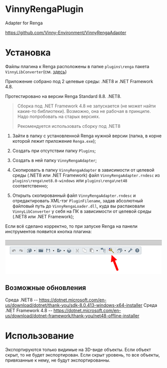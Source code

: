 # VinnyRengaPlugin

Adapter for Renga

https://github.com/Vinny-Environment/VinnyRengaAdapter

# Установка

Файлы плагина к Renga расположены в папке `plugins\renga` пакета `VinnyLibConverter`(см. [здесь](https://github.com/Vinny-Environment/VinnyLibConverter#%D1%83%D1%81%D1%82%D0%B0%D0%BD%D0%BE%D0%B2%D0%BA%D0%B0))

Приложение собрано под 2 целевые среды: .NET8 и .NET Framework 4.8. 

Протестировано на версии Renga Standard 8.8. .NET8.

> Сборка под .NET Framework 4.8 не запускается (не может найти какие-то библиотеки). Возможно, она не рабочая в принципе. Надо попробовать на старых версиях.
> 
> Рекомендуется использовать сборку под .NET8

1. Зайти в папку с установленной Renga нужной версии (папка, в корне которой лежит приложение `Renga.exe`);

2. Создать при отсутствии папку `Plugins`;

3. Создать в ней папку `VinnyRengaAdapter`;

4. Скопировать в папку `VinnyRengaAdapter` в зависимости от целевой среды (.NET8 или .NET Framework) файл `VinnyRengaAdapter.rndesc` из `plugins\renga\net8.0-windows` или `plugins\renga\net48` соответственно;

5. Открыть скопированный файл `VinnyRengaAdapter.rndesc` и отредактировать XML-тэг `PluginFilename`, задав абсолютный файловый путь до `VinnyRengaLoader.dll`, куда вы распаковали `VinnyLibConverter` у себя на ПК в зависимости от целевой среды (.NET8 или .NET Framework);

Если всё сделано корректно, то при запуске Renga на панели инструментов появится кнопка плагина:

![](assets/2025-09-03-22-44-10-image.png)

## Возможные обновления

Среда .NET8 -- https://dotnet.microsoft.com/en-us/download/dotnet/thank-you/sdk-8.0.413-windows-x64-installer
Среда .NET Framework 4.8 -- https://dotnet.microsoft.com/en-us/download/dotnet-framework/thank-you/net48-offline-installer

# Использование

Экспортируются только видимые на 3D-виде объекты. Если объект скрыт, то не будет экспортирован. Если скрыт уровень, то все объекты, привязанные к нему, не будут экспортированны.
